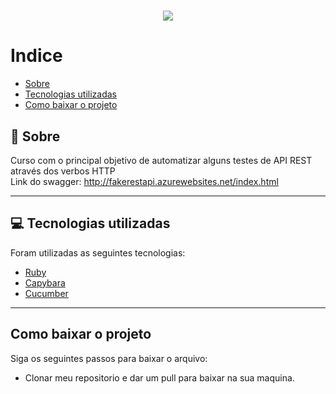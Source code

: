 <h1 align="center">
    <img 
        src="https://i.ytimg.com/vi/WGtVikyX-no/sddefault.jpg" 
    >
    </img>
</h1>

# Indice
- [Sobre](#-sobre)
- [Tecnologias utilizadas](#-tecnologias-utilizadas)
- [Como baixar o projeto](#-como-baixar-o-projeto)

## 👀 Sobre

Curso com o principal objetivo de automatizar alguns testes de API REST através dos verbos HTTP <br>
Link do swagger: http://fakerestapi.azurewebsites.net/index.html

---

## 💻 Tecnologias utilizadas

Foram utilizadas as seguintes tecnologias:

- [Ruby](https://www.jetbrains.com/ruby/)
- [Capybara](https://github.com/teamcapybara/capybara)
- [Cucumber](https://cucumber.io/)

---

## Como baixar o projeto 

Siga os seguintes passos para baixar o arquivo:

- Clonar meu repositorio e dar um pull para baixar na sua maquina.
